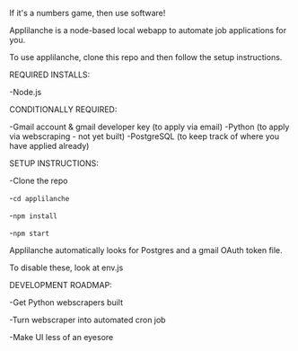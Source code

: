 If it's a numbers game, then use software!

Applilanche is a node-based local webapp to automate job applications for you.

To use applilanche, clone this repo and then follow the setup instructions.

REQUIRED INSTALLS:

-Node.js

CONDITIONALLY REQUIRED:

-Gmail account & gmail developer key (to apply via email)
-Python (to apply via webscraping - not yet built)
-PostgreSQL (to keep track of where you have applied already)

SETUP INSTRUCTIONS:

-Clone the repo

-`cd applilanche`

-`npm install`

-`npm start`

Applilanche automatically looks for Postgres and a gmail OAuth token file.

To disable these, look at env.js

DEVELOPMENT ROADMAP:

-Get Python webscrapers built

-Turn webscraper into automated cron job

-Make UI less of an eyesore
